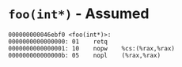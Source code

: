 # `foo(int*)` - Assumed

```x86asm
000000000046ebf0 <foo(int*)>:
0000000000000000: 01	retq	
0000000000000001: 10	nopw	%cs:(%rax,%rax)
000000000000000b: 05	nopl	(%rax,%rax)
```
